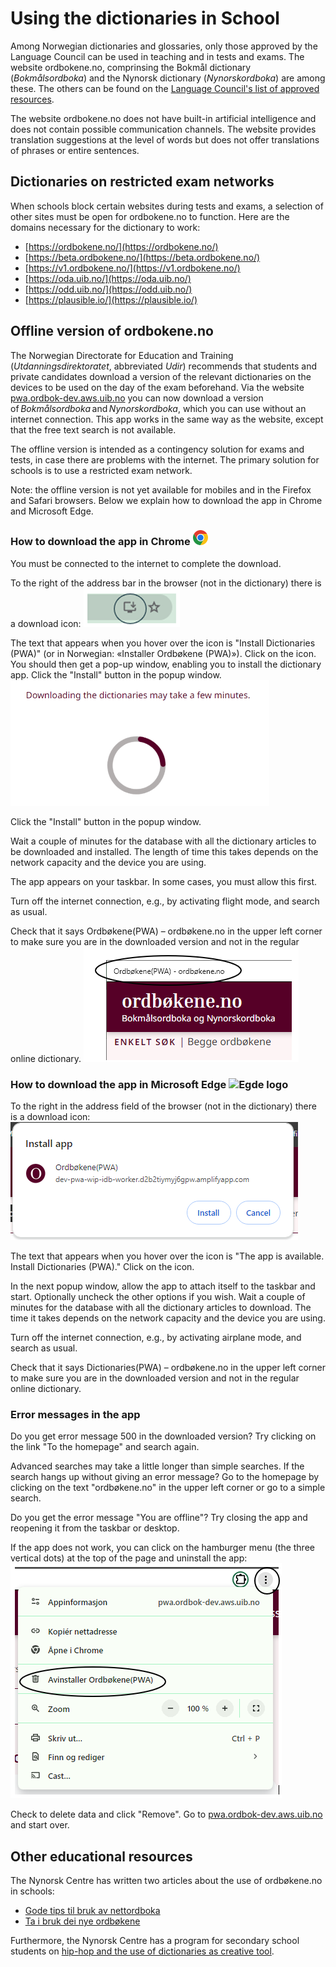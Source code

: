 # Using the dictionaries in School
Among Norwegian dictionaries and glossaries, only those approved by the Language Council can be used in teaching and in tests and exams. The website ordbokene.no, comprinsing the Bokmål dictionary (_Bokmålsordboka_) and the Nynorsk dictionary (_Nynorskordboka_) are among these. The others can be found on the [Language Council's list of approved resources](https://www.sprakradet.no/sprakhjelp/Skriverad/Ordlister/Ordlister-til-skulebruk/).

The website ordbokene.no does not have built-in artificial intelligence and does not contain possible communication channels. The website provides translation suggestions at the level of words but does not offer translations of phrases or entire sentences.   

## Dictionaries on restricted exam networks
When schools block certain websites during tests and exams, a selection of other sites must be open for ordbokene.no to function. Here are the domains necessary for the dictionary to work: 

*   [https://ordbokene.no/](https://ordbokene.no/)
*   [https://beta.ordbokene.no/](https://beta.ordbokene.no/)
*   [https://v1.ordbokene.no/](https://v1.ordbokene.no/)
*   [https://oda.uib.no/](https://oda.uib.no/)
*   [https://odd.uib.no/](https://odd.uib.no/)
*   [https://plausible.io/](https://plausible.io/)

## Offline version of ordbokene.no 
The Norwegian Directorate for Education and Training (_Utdanningsdirektoratet_, abbreviated _Udir_) recommends that students and private candidates download a version of the relevant dictionaries on the devices to be used on the day of the exam beforehand. Via the website [pwa.ordbok-dev.aws.uib.no](pwa.ordbok-dev.aws.uib.no) you can now download a version of _Bokmålsordboka_ and _Nynorskordboka_, which you can use without an internet connection. This app works in the same way as the website, except that the free text search is not available.  

The offline version is intended as a contingency solution for exams and tests, in case there are problems with the internet. The primary solution for schools is to use a restricted exam network.  

Note: the offline version is not yet available for mobiles and in the Firefox and Safari browsers. Below we explain how to download the app in Chrome and Microsoft Edge. 

### How to download the app in Chrome ![Chrome logo](/content-images/logos_chrome.svg)
You must be connected to the internet to complete the download.  

To the right of the address bar in the browser (not in the dictionary) there is a download icon: 
![Installation icon in address bar](/content-images/Picture1.png)

The text that appears when you hover over the icon is "Install Dictionaries (PWA)" (or in Norwegian: «Installer Ordbøkene (PWA)»). Click on the icon. You should then get a pop-up window, enabling you to install the dictionary app. Click the "Install" button in the popup window.
![Popup window with downloading symbol](/content-images/Downloading_symbol_eng.png)

Click the "Install" button in the popup window.

Wait a couple of minutes for the database with all the dictionary articles to be downloaded and installed. The length of time this takes depends on the network capacity and the device you are using.

The app appears on your taskbar. In some cases, you must allow this first.

Turn off the internet connection, e.g., by activating flight mode, and search as usual.

Check that it says Ordbøkene(PWA) – ordbøkene.no in the upper left corner to make sure you are in the downloaded version and not in the regular online dictionary.
![Header in the PWA](/content-images/Header_PWA.png)

### How to download the app in Microsoft Edge ![Egde logo](/content-images/logos_microsoft-egde.svg)
To the right in the address field of the browser (not in the dictionary) there is a download icon:
![Installation icon in address bar](/content-images/Install_eng.png)

The text that appears when you hover over the icon is "The app is available. Install Dictionaries (PWA)." Click on the icon.

In the next popup window, allow the app to attach itself to the taskbar and start. Optionally uncheck the other options if you wish. Wait a couple of minutes for the database with all the dictionary articles to download. The time it takes depends on the network capacity and the device you are using.

Turn off the internet connection, e.g., by activating airplane mode, and search as usual.

Check that it says Dictionaries(PWA) – ordbøkene.no in the upper left corner to make sure you are in the downloaded version and not in the regular online dictionary.

### Error messages in the app
Do you get error message 500 in the downloaded version? Try clicking on the link "To the homepage" and search again.

Advanced searches may take a little longer than simple searches. If the search hangs up without giving an error message? Go to the homepage by clicking on the text "ordbøkene.no" in the upper left corner or go to a simple search.

Do you get the error message "You are offline"? Try closing the app and reopening it from the taskbar or desktop.

If the app does not work, you can click on the hamburger menu (the three vertical dots) at the top of the page and uninstall the app:
![Dialog box with information about how to uninstall the PWA](/content-images/Uninstall%20PWA.PNG)

Check to delete data and click "Remove". Go to [pwa.ordbok-dev.aws.uib.no](pwa.ordbok-dev.aws.uib.no) and start over.


## Other educational resources
The Nynorsk Centre has written two articles about the use of ordbøkene.no in schools:
*   [Gode tips til bruk av nettordboka](https://nynorsksenteret.no/vidaregaande/grammatikk/gode-tips-til-bruk-av-nettordboka)
*   [Ta i bruk dei nye ordbøkene](https://nynorsksenteret.no/blogg/ta-i-bruk-dei-nye-ordbokene)

Furthermore, the Nynorsk Centre has a program for secondary school students on [hip-hop and the use of dictionaries as creative tool](https://nynorsksenteret.no/ungdomsskule/skriving/kreativ-skriving/hiphop-ordboka-som-kreativt-verktoy).